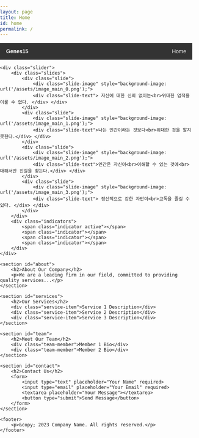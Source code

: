 ```yaml
---
layout: page
title: Home
id: home
permalink: /
---
```


<html lang="en">
<head>
<link href="https://fonts.googleapis.com/css2?family=Roboto:wght@400;700&display=swap" rel="stylesheet"> 
    <meta charset="UTF-8">
    <title>Your Company Name</title>
    <style>
        body {
            font-family: Arial, sans-serif;
            margin: 0;
            padding: 0;
        }
        nav {
            background-color: #333;
            overflow: hidden;
        }
        .banner-content {
            float: left;
            padding: 14px 16px;
            color: white;
            font-weight: bold;
        }
        nav ul {
            list-style-type: none;
            margin: 0;
            padding: 0;
            float: right;
        }
        nav ul li {
            float: left;
        }
        nav ul li a {
            display: block;
            color: white;
            text-align: center;
            padding: 14px 16px;
            text-decoration: none;
        }
        .sub-menu {
            display: none;
            position: absolute;
            background-color: #f9f9f9;
            box-shadow: 0px 8px 16px 0px rgba(0,0,0,0.2);
        }
        .sub-menu a {
            color: black;
            padding: 12px 16px;
            text-decoration: none;
            display: block;
            text-align: left;
        }
        nav ul li:hover .sub-menu {
            display: block;
        }
        .slider {
            width: 100%;
            overflow: hidden;
        }
        .slides {
            display: flex;
            transition: transform 0.5s ease;
        }
        .slide {
            min-width: 100%;
            height: 512px;
            background-size: cover;
            background-position: center;
            position: relative; /* 텍스트 위치 조정을 위해 필요 */ 
        }
	    .slide-image { 
	     width: 50%; /* 이미지의 너비를 50%로 설정 */ 
	     height: 100%; /* 슬라이드의 전체 높이 */ 
	     background-size: cover; 
	     background-position: center; 
	     margin: 0 auto; /* 가운데 정렬 */
	      position: absolute; left: 50%; 
	      transform: translateX(-50%); /* 정중앙 정렬 */ 
	    }
	    .fadeInOut { animation: fadeInOut 10s ease-in-out; }
@keyframes fadeInOut {
	 0% { opacity: 0; } 
	25% { opacity: 1; }
	75% { opacity: 1; } 
	100% { opacity: 0; } 
	} 
.slide-text {
    position: absolute;
    top: 50%;
    left: 50%;
    transform: translate(-50%, -50%);
    color: white;
    font-size: 2vw; /* 뷰포트 너비에 따라 변하는 폰트 사이즈 */
    font-family: 'Roboto', sans-serif; /* Roboto 서체 적용 */
    text-align: center;
    text-shadow: -1px -1px 0 #000, 1px -1px 0 #000, -1px 1px 0 #000, 1px 1px 0 #000; /* 텍스트 스트로크 효과 */
}
        .indicators {
            text-align: center;
        }
        .indicator {
            display: inline-block;
            width: 10px;
            height: 10px;
            border-radius: 50%;
            background-color: lightgray;
            margin: 5px;
            cursor: pointer;
        }
        .active {
            background-color: darkgray;
        }
        section {
            margin: 20px;
            padding: 20px;
            background-color: #f5f5f5;
            border-radius: 10px;
        }
        h2 {
            color: #333;
        }
        footer {
            text-align: center;
            padding: 20px;
            background-color: #333;
            color: white;
            position: relative;
            bottom: 0;
            width: 100%;
        }
    </style>
</head>
<body>
    <nav>
        <div class="banner-content">Genes15</div>
        <ul>
            <li><a href="#">Home</a>
                <div class="sub-menu">
                    <a href="https://genes15.netlify.app/_pages/culture">Culture</a>
                    <a href="https://genes15.netlify.app/_pages/history">History</a>
                    <a href="https://genes15.netlify.app/_pages/Hobby">Hobby</a>
                </div>
            </li>
            <!-- 추가 메뉴 항목들 ... -->
        </ul>
    </nav>

    <div class="slider">
        <div class="slides">
            <div class="slide">
	            <div class="slide-image" style="background-image: url('/assets/image_main_0.png');">
	            <div class="slide-text"> 자신에 대한 신뢰 없이는<br>위대한 업적을 이룰 수 없다. </div> </div>
            </div>
            <div class="slide">
	            <div class="slide-image" style="background-image: url('/assets/image_main_1.png');">
	            <div class="slide-text">나는 인간이라는 것보다<br>위대한 것을 알지 못한다.</div> </div>
            </div>
            <div class="slide">
	            <div class="slide-image" style="background-image: url('/assets/image_main_2.png');">
	            <div class="slide-text">인간은 자신이<br>이해할 수 있는 것에<br>대해서만 진실을 찾는다.</div> </div>
            </div>
            <div class="slide">
	            <div class="slide-image" style="background-image: url('/assets/image_main_3.png');">
	            <div class="slide-text"> 정신적으로 강한 자만이<br>고독을 즐길 수 있다. </div> </div>
            </div>
        </div>
        <div class="indicators">
            <span class="indicator active"></span>
            <span class="indicator"></span>
            <span class="indicator"></span>
            <span class="indicator"></span>
        </div>
    </div>

    <section id="about">
        <h2>About Our Company</h2>
        <p>We are a leading firm in our field, committed to providing quality services...</p>
    </section>

    <section id="services">
        <h2>Our Services</h2>
        <div class="service-item">Service 1 Description</div>
        <div class="service-item">Service 2 Description</div>
        <div class="service-item">Service 3 Description</div>
    </section>

    <section id="team">
        <h2>Meet Our Team</h2>
        <div class="team-member">Member 1 Bio</div>
        <div class="team-member">Member 2 Bio</div>
    </section>

    <section id="contact">
        <h2>Contact Us</h2>
        <form>
            <input type="text" placeholder="Your Name" required>
            <input type="email" placeholder="Your Email" required>
            <textarea placeholder="Your Message"></textarea>
            <button type="submit">Send Message</button>
        </form>
    </section>

    <footer>
        <p>&copy; 2023 Company Name. All rights reserved.</p>
    </footer>

<script>
    let currentSlide = 0;
    const slides = document.querySelectorAll(".slide");
    const indicators = document.querySelectorAll(".indicator");

    function updateSlide() {
        let slideWidth = slides[0].offsetWidth;
        document.querySelector(".slides").style.transform = `translateX(-${currentSlide * slideWidth}px)`;

        // 인디케이터 업데이트
        indicators.forEach(ind => ind.classList.remove("active"));
        indicators[currentSlide].classList.add("active");

        // 텍스트 애니메이션 리셋 및 재시작
        const currentText = slides[currentSlide].querySelector(".slide-text");
        if (currentText) {
            currentText.classList.remove("fadeInOut");
            // 애니메이션을 다시 시작하기 위해 브라우저에 리플로우를 강제함
            void currentText.offsetWidth;
            currentText.classList.add("fadeInOut");
        }
    }

    function nextSlide() {
        currentSlide = (currentSlide + 1) % slides.length;
        updateSlide();
    }

    setInterval(nextSlide, 10000); // 10초마다 슬라이드 변경

    indicators.forEach((indicator, idx) => {
        indicator.addEventListener("click", () => {
            currentSlide = idx;
            updateSlide();
        });
    });

    // 초기 로딩시 첫 슬라이드에 애니메이션 적용
    if (slides.length > 0 && slides[0].querySelector(".slide-text")) {
        slides[0].querySelector(".slide-text").classList.add("fadeInOut");
    }
</script>


</body>
</html>
